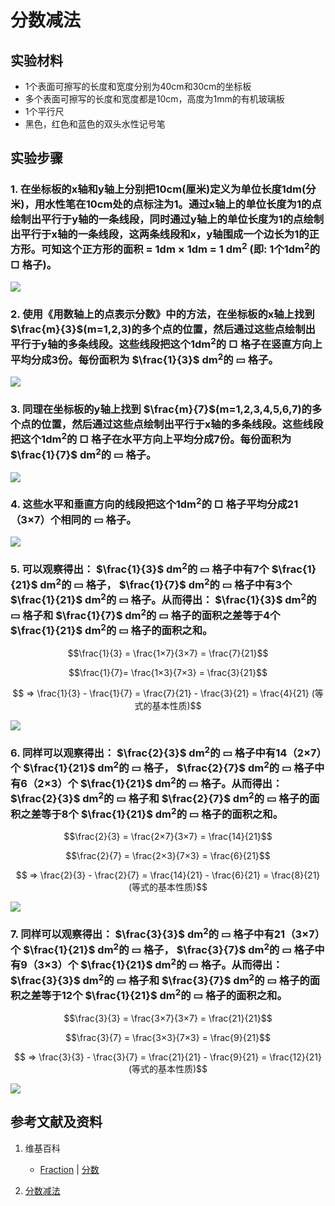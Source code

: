 # 分数减法

## 实验材料

- 1个表面可擦写的长度和宽度分别为40cm和30cm的坐标板
- 多个表面可擦写的长度和宽度都是10cm，高度为1mm的有机玻璃板
- 1个平行尺
- 黑色，红色和蓝色的双头水性记号笔

## 实验步骤

### 1. 在坐标板的x轴和y轴上分别把10cm(厘米)定义为单位长度1dm(分米)，用水性笔在10cm处的点标注为1。通过x轴上的单位长度为1的点绘制出平行于y轴的一条线段，同时通过y轴上的单位长度为1的点绘制出平行于x轴的一条线段，这两条线段和x，y轴围成一个边长为1的正方形。可知这个正方形的面积 = 1dm × 1dm = 1 dm<sup>2</sup> (即: 1个1dm<sup>2</sup>的 □ 格子)。
![](/images/数系/可比数和不可比数/分数减法/1a1.jpg)

### 2. 使用《用数轴上的点表示分数》中的方法，在坐标板的x轴上找到 $\frac{m}{3}$(m=1,2,3)的多个点的位置，然后通过这些点绘制出平行于y轴的多条线段。这些线段把这个1dm<sup>2</sup>的 □ 格子在竖直方向上平均分成3份。每份面积为  $\frac{1}{3}$ dm<sup>2</sup>的 ▭ 格子。
![](/images/数系/可比数和不可比数/分数减法/2a1.jpg)

### 3. 同理在坐标板的y轴上找到 $\frac{m}{7}$(m=1,2,3,4,5,6,7)的多个点的位置，然后通过这些点绘制出平行于x轴的多条线段。这些线段把这个1dm<sup>2</sup>的 □ 格子在水平方向上平均分成7份。每份面积为  $\frac{1}{7}$ dm<sup>2</sup>的 ▭ 格子。
![](/images/数系/可比数和不可比数/分数减法/3a1.jpg)

### 4. 这些水平和垂直方向的线段把这个1dm<sup>2</sup>的 □ 格子平均分成21（3×7）个相同的 ▭ 格子。
![](/images/数系/可比数和不可比数/分数减法/4a1.jpg)

### 5. 可以观察得出： $\frac{1}{3}$ dm<sup>2</sup>的 ▭ 格子中有7个  $\frac{1}{21}$ dm<sup>2</sup>的 ▭ 格子， $\frac{1}{7}$ dm<sup>2</sup>的 ▭ 格子中有3个  $\frac{1}{21}$ dm<sup>2</sup>的 ▭ 格子。从而得出： $\frac{1}{3}$ dm<sup>2</sup>的 ▭ 格子和 $\frac{1}{7}$ dm<sup>2</sup>的 ▭ 格子的面积之差等于4个 $\frac{1}{21}$ dm<sup>2</sup>的 ▭ 格子的面积之和。

$$\frac{1}{3} =  \frac{1×7}{3×7} =  \frac{7}{21}$$

$$\frac{1}{7}=  \frac{1×3}{7×3} =  \frac{3}{21}$$

$$ =>  \frac{1}{3} -  \frac{1}{7} =  \frac{7}{21} -  \frac{3}{21} =  \frac{4}{21}  (等式的基本性质)$$

![](/images/数系/可比数和不可比数/分数减法/5a1.jpg)

### 6. 同样可以观察得出： $\frac{2}{3}$ dm<sup>2</sup>的 ▭ 格子中有14（2×7）个  $\frac{1}{21}$ dm<sup>2</sup>的 ▭ 格子， $\frac{2}{7}$ dm<sup>2</sup>的 ▭ 格子中有6（2×3）个  $\frac{1}{21}$ dm<sup>2</sup>的 ▭ 格子。从而得出： $\frac{2}{3}$ dm<sup>2</sup>的 ▭ 格子和 $\frac{2}{7}$ dm<sup>2</sup>的 ▭ 格子的面积之差等于8个 $\frac{1}{21}$ dm<sup>2</sup>的 ▭ 格子的面积之和。

$$\frac{2}{3} =  \frac{2×7}{3×7} =  \frac{14}{21}$$

$$\frac{2}{7} =  \frac{2×3}{7×3} =  \frac{6}{21}$$

$$ =>  \frac{2}{3} -  \frac{2}{7} =  \frac{14}{21} -  \frac{6}{21} =  \frac{8}{21}  (等式的基本性质)$$

![](/images/数系/可比数和不可比数/分数减法/6a1.jpg)

### 7. 同样可以观察得出： $\frac{3}{3}$ dm<sup>2</sup>的 ▭ 格子中有21（3×7）个  $\frac{1}{21}$ dm<sup>2</sup>的 ▭ 格子， $\frac{3}{7}$ dm<sup>2</sup>的 ▭ 格子中有9（3×3）个  $\frac{1}{21}$ dm<sup>2</sup>的 ▭ 格子。从而得出： $\frac{3}{3}$ dm<sup>2</sup>的 ▭ 格子和 $\frac{3}{7}$ dm<sup>2</sup>的 ▭ 格子的面积之差等于12个 $\frac{1}{21}$ dm<sup>2</sup>的 ▭ 格子的面积之和。

$$\frac{3}{3} =  \frac{3×7}{3×7} = \frac{21}{21}$$

$$\frac{3}{7} =  \frac{3×3}{7×3} =  \frac{9}{21}$$

$$ =>  \frac{3}{3} -  \frac{3}{7} =  \frac{21}{21} -  \frac{9}{21} =  \frac{12}{21} (等式的基本性质)$$

![](/images/数系/可比数和不可比数/分数减法/7a1.jpg)

## 参考文献及资料

1. 维基百科
	- [Fraction](https://en.wikipedia.org/wiki/Fraction) | [分数](https://zh.wikipedia.org/wiki/%E5%88%86%E6%95%B8) 

2. [分数减法](https://baike.baidu.com/item/%E5%88%86%E6%95%B0%E5%87%8F%E6%B3%95/22761463?fr=aladdin) 

